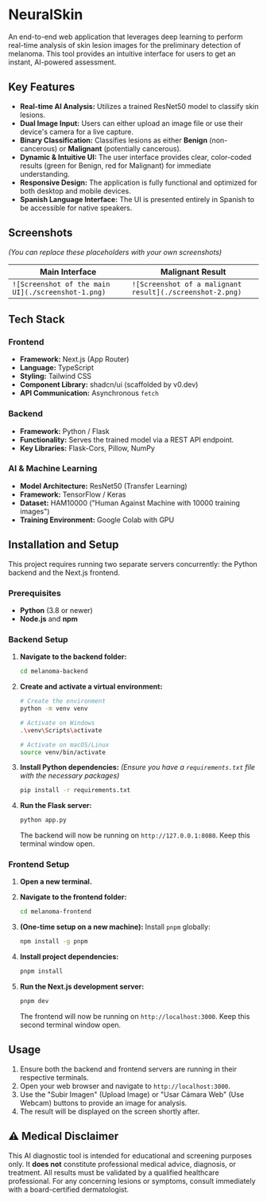 # NeuralSkin

An end-to-end web application that leverages deep learning to perform real-time analysis of skin lesion images for the preliminary detection of melanoma. This tool provides an intuitive interface for users to get an instant, AI-powered assessment.

## Key Features

-   **Real-time AI Analysis:** Utilizes a trained ResNet50 model to classify skin lesions.
-   **Dual Image Input:** Users can either upload an image file or use their device's camera for a live capture.
-   **Binary Classification:** Classifies lesions as either **Benign** (non-cancerous) or **Malignant** (potentially cancerous).
-   **Dynamic & Intuitive UI:** The user interface provides clear, color-coded results (green for Benign, red for Malignant) for immediate understanding.
-   **Responsive Design:** The application is fully functional and optimized for both desktop and mobile devices.
-   **Spanish Language Interface:** The UI is presented entirely in Spanish to be accessible for native speakers.

## Screenshots

*(You can replace these placeholders with your own screenshots)*

| Main Interface                                     | Malignant Result                                       |
| -------------------------------------------------- | ------------------------------------------------------ |
| `![Screenshot of the main UI](./screenshot-1.png)` | `![Screenshot of a malignant result](./screenshot-2.png)` |

## Tech Stack

### Frontend

-   **Framework:** Next.js (App Router)
-   **Language:** TypeScript
-   **Styling:** Tailwind CSS
-   **Component Library:** shadcn/ui (scaffolded by v0.dev)
-   **API Communication:** Asynchronous `fetch`

### Backend

-   **Framework:** Python / Flask
-   **Functionality:** Serves the trained model via a REST API endpoint.
-   **Key Libraries:** Flask-Cors, Pillow, NumPy

### AI & Machine Learning

-   **Model Architecture:** ResNet50 (Transfer Learning)
-   **Framework:** TensorFlow / Keras
-   **Dataset:** HAM10000 ("Human Against Machine with 10000 training images")
-   **Training Environment:** Google Colab with GPU

## Installation and Setup

This project requires running two separate servers concurrently: the Python backend and the Next.js frontend.

### Prerequisites

-   **Python** (3.8 or newer)
-   **Node.js** and **npm**

### Backend Setup

1.  **Navigate to the backend folder:**
    ```bash
    cd melanoma-backend
    ```

2.  **Create and activate a virtual environment:**
    ```bash
    # Create the environment
    python -m venv venv

    # Activate on Windows
    .\venv\Scripts\activate

    # Activate on macOS/Linux
    source venv/bin/activate
    ```

3.  **Install Python dependencies:**
    *(Ensure you have a `requirements.txt` file with the necessary packages)*
    ```bash
    pip install -r requirements.txt
    ```

4.  **Run the Flask server:**
    ```bash
    python app.py
    ```
    The backend will now be running on `http://127.0.0.1:8080`. Keep this terminal window open.

### Frontend Setup

1.  **Open a new terminal.**

2.  **Navigate to the frontend folder:**
    ```bash
    cd melanoma-frontend
    ```

3.  **(One-time setup on a new machine):** Install `pnpm` globally:
    ```bash
    npm install -g pnpm
    ```

4.  **Install project dependencies:**
    ```bash
    pnpm install
    ```

5.  **Run the Next.js development server:**
    ```bash
    pnpm dev
    ```
    The frontend will now be running on `http://localhost:3000`. Keep this second terminal window open.

## Usage

1.  Ensure both the backend and frontend servers are running in their respective terminals.
2.  Open your web browser and navigate to `http://localhost:3000`.
3.  Use the "Subir Imagen" (Upload Image) or "Usar Cámara Web" (Use Webcam) buttons to provide an image for analysis.
4.  The result will be displayed on the screen shortly after.

## ⚠️ Medical Disclaimer

This AI diagnostic tool is intended for educational and screening purposes only. It **does not** constitute professional medical advice, diagnosis, or treatment. All results must be validated by a qualified healthcare professional. For any concerning lesions or symptoms, consult immediately with a board-certified dermatologist.
